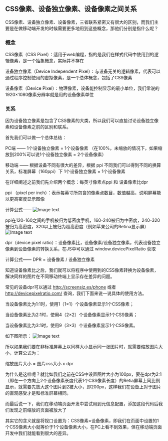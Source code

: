 ## CSS像素、设备独立像素、设备像素之间关系

CSS像素、设备独立像素、设备像素，三者联系紧密又有很大的区别，而我们主要是在做移动端开发的时候需要更多地用到这些概念，那他们分别是指什么呢？

### 概念
CSS像素（CSS Pixel）：适用于web编程，指的是我们在样式代码中使用到的逻辑像素，是一个抽象概念，实际并不存在

设备独立像素（Device Independent Pixel）：与设备无关的逻辑像素，代表可以通过程序控制使用的虚拟像素，是一个总体概念，包括了CSS像素

设备像素（Device Pixel）：物理像素，设备能控制显示的最小单位，我们常说的1920×1080像素分辨率就是用的设备像素单位

### 关系
因为设备独立像素是包含了CSS像素的大类，所以我们可以直接讨论设备独立像素和设备像素之前的区别和联系。

首先我们可以做一个总体总结：

PC端 —— 1个设备独立像素 = 1个设备像素 （在100%，未缩放的情况下，如果缩放到200%可以说1个设备独立像素 = 2个设备像素）

移动端 —— 根据设备不同有很大的差异，根据 ppi 不同我们可以得到不同的换算关系，标准屏幕（160ppi）下 1个设备独立像素 = 1个设备像素


在详细阐述之前我们先介绍两个概念：每英寸像素点ppi 和 设备像素比dpr

ppi （pixel per inch）：表示每英寸所包含的像素点数目，数值越高，说明屏幕能以更高密度显示图像

计算公式——
![Image text](https://raw.githubusercontent.com/xushui2011/my-notes/master/img/984702-20170412161418626-799396908.png)

ppi在120-160之间的手机被归为低密度手机，160-240被归为中密度，240-320被归为高密度，320以上被归为超高密度（例如苹果公司的Retina显示屏）
![Image text](https://raw.githubusercontent.com/xushui2011/my-notes/master/img/984702-20170412163336783-427220997.png)

dpr（device pixel ratio）：设备像素比，设备像素/设备独立像素，代表设备独立像素到设备像素的转换关系，在JS中可以通过 window.devicePixelRatio 获取

 计算公式——
      DPR = 设备像素 / 设备独立像素

知道设备像素比之后，我们就可以将程序中使用到的CSS像素转换为设备像素，解决同样的图片在不同移动终端上显示存在差异的问题。

常见的设备dpr可以通过 http://screensiz.es/phone 或者 http://devicepixelratio.com/ 查询，我们下面来说一说具体的使用方法。

 

当设备像素比为1:1时，使用1（1×1）个设备像素显示1个CSS像素；

当设备像素比为2:1时，使用4（2×2）个设备像素显示1个CSS像素；

当设备像素比为3:1时，使用9（3×3）个设备像素显示1个CSS像素。

 如下图所示：
![Image text](https://raw.githubusercontent.com/xushui2011/my-notes/master/img/984702-20170412163741001-1502532540.png)

所以如果我们要在非标准屏幕上以同样大小显示同一张图片时，就需要缩放图片大小，计算公式为：

缩放图片大小 = 图片css大小 x dpr

为什么是这样呢？就比如我们之前在CSS中设置图片大小为100px，要在dpr为2:1（即在一个方向上2个设备像素长度代表1个CSS像素长度）的Retia屏幕上同比例显示，就需要先放大这个图片到2被大小，即200px，这样我们在设备上对于图片的直观感受才是和标准屏幕相同。

 

而最后说一下，我们在移动端页面开发中尝试用到元信息配置<meta name="viewport" width="device-width">，添加这段代码后我们发现之前缩放的页面被放大了

其实它的含义就是将视口设置为：CSS像素=设备像素，即我们在页面中设置的1个CSS像素大小就等价于1个设备像素大小，在PC上看不到效果，但在移动端页面开发中我们就能看到很大的差异。






